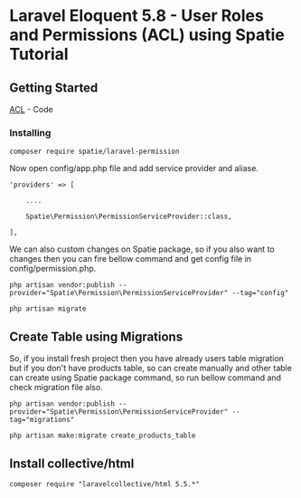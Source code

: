 # Laravel Eloquent 5.8 - User Roles and Permissions (ACL) using Spatie Tutorial

## Getting Started

[ACL](https://itsolutionstuff.com/post/laravel-56-user-roles-and-permissions-acl-using-spatie-tutorialexample.html) - Code 


### Installing

```
composer require spatie/laravel-permission
```

Now open config/app.php file and add service provider and aliase.

```
'providers' => [

	....

	Spatie\Permission\PermissionServiceProvider::class,

],
```

We can also custom changes on Spatie package, so if you also want to changes then you can fire bellow command and get config file in config/permission.php.

```
php artisan vendor:publish --provider="Spatie\Permission\PermissionServiceProvider" --tag="config"
```

```
php artisan migrate
```

## Create Table using Migrations

So, if you install fresh project then you have already users table migration but if you don't have products table, so can create manually and other table can create using Spatie package command, so run bellow command and check migration file also.

```
php artisan vendor:publish --provider="Spatie\Permission\PermissionServiceProvider" --tag="migrations"

php artisan make:migrate create_products_table
```
## Install collective/html

```
composer require "laravelcollective/html 5.5.*"
```

